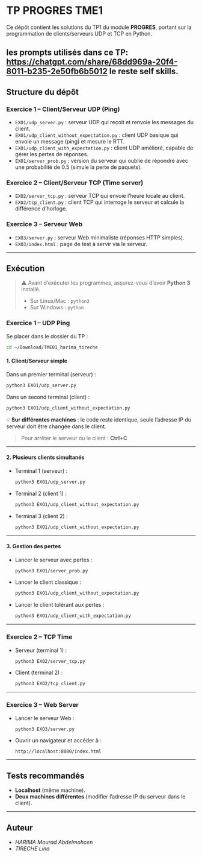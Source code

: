 # TP PROGRES TME1

Ce dépôt contient les solutions du TP1 du module **PROGRES**, portant sur la programmation de clients/serveurs UDP et TCP en Python.

les prompts utilisés dans ce TP: https://chatgpt.com/share/68dd969a-20f4-8011-b235-2e50fb6b5012 le reste self skills.
---

## Structure du dépôt

### Exercice 1 – Client/Serveur UDP (Ping)
- `EXO1/udp_server.py` : serveur UDP qui reçoit et renvoie les messages du client.
- `EXO1/udp_client_without_expectation.py` : client UDP basique qui envoie un message (ping) et mesure le RTT.
- `EXO1/udp_client_with_expectation.py` : client UDP amélioré, capable de gérer les pertes de réponses.
- `EXO1/server_prob.py` : version du serveur qui oublie de répondre avec une probabilité de 0.5 (simule la perte de paquets).

### Exercice 2 – Client/Serveur TCP (Time server)
- `EXO2/server_tcp.py` : serveur TCP qui envoie l’heure locale au client.
- `EXO2/tcp_client.py` : client TCP qui interroge le serveur et calcule la différence d’horloge.

### Exercice 3 – Serveur Web
- `EXO3/server.py` : serveur Web minimaliste (réponses HTTP simples).
- `EXO3/index.html` : page de test à servir via le serveur.

---

## Exécution

> ⚠️ Avant d’exécuter les programmes, assurez-vous d’avoir **Python 3** installé.  
> - Sur Linux/Mac : `python3`  
> - Sur Windows : `python`  

### Exercice 1 – UDP Ping

Se placer dans le dossier du TP :  
```bash
cd ~/Download/TME01_harima_tireche
```

#### 1. Client/Serveur simple
Dans un premier terminal (serveur) :  
```bash
python3 EXO1/udp_server.py
```

Dans un second terminal (client) :  
```bash
python3 EXO1/udp_client_without_expectation.py
```

💡 **Sur différentes machines** : le code reste identique, seule l’adresse IP du serveur doit être changée dans le client.  

> Pour arrêter le serveur ou le client : **Ctrl+C**

---

#### 2. Plusieurs clients simultanés
- Terminal 1 (serveur) :  
  ```bash
  python3 EXO1/udp_server.py
  ```
- Terminal 2 (client 1) :  
  ```bash
  python3 EXO1/udp_client_without_expectation.py
  ```
- Terminal 3 (client 2) :  
  ```bash
  python3 EXO1/udp_client_without_expectation.py
  ```

---

#### 3. Gestion des pertes
- Lancer le serveur avec pertes :  
  ```bash
  python3 EXO1/server_prob.py
  ```
- Lancer le client classique :  
  ```bash
  python3 EXO1/udp_client_without_expectation.py
  ```
- Lancer le client tolérant aux pertes :  
  ```bash
  python3 EXO1/udp_client_with_expectation.py
  ```

---

### Exercice 2 – TCP Time
- Serveur (terminal 1) :  
  ```bash
  python3 EXO2/server_tcp.py
  ```
- Client (terminal 2) :  
  ```bash
  python3 EXO2/tcp_client.py
  ```

---

### Exercice 3 – Web Server
- Lancer le serveur Web :  
  ```bash
  python3 EXO3/server.py
  ```
- Ouvrir un navigateur et accéder à :  
  ```
  http://localhost:8080/index.html
  ```

---

## Tests recommandés
- **Localhost** (même machine).  
- **Deux machines différentes** (modifier l’adresse IP du serveur dans le client).  

---

## Auteur
- *HARIMA Mourad Abdelmohcen*  
- *TIRECHE Lina*  
